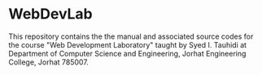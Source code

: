 # WebDevLab

This repository contains the the manual and associated source codes for the course "Web Development Laboratory" taught by Syed I. Tauhidi at Department of Computer Science and Engineering, Jorhat Engineering College, Jorhat 785007.
